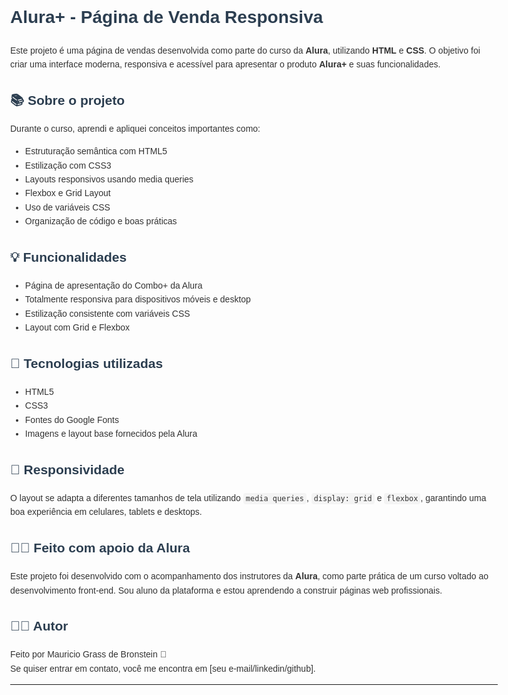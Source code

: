 <!DOCTYPE html>
<html lang="pt-BR">
<head>
  <meta charset="UTF-8">
  <meta name="viewport" content="width=device-width, initial-scale=1">
  <title>Alura+ - Página de Venda Responsiva</title>
  <style>
    body {
      font-family: Arial, sans-serif;
      line-height: 1.6;
      margin: 40px;
      max-width: 800px;
      color: #333;
    }
    h1, h2 {
      color: #2c3e50;
    }
    ul {
      margin-bottom: 20px;
    }
    code {
      background: #f4f4f4;
      padding: 2px 4px;
      border-radius: 4px;
    }
  </style>
</head>
<body>

  <h1>Alura+ - Página de Venda Responsiva</h1>

  <p>Este projeto é uma página de vendas desenvolvida como parte do curso da <strong>Alura</strong>, utilizando <strong>HTML</strong> e <strong>CSS</strong>. O objetivo foi criar uma interface moderna, responsiva e acessível para apresentar o produto <strong>Alura+</strong> e suas funcionalidades.</p>

  <h2>📚 Sobre o projeto</h2>
  <p>Durante o curso, aprendi e apliquei conceitos importantes como:</p>
  <ul>
    <li>Estruturação semântica com HTML5</li>
    <li>Estilização com CSS3</li>
    <li>Layouts responsivos usando media queries</li>
    <li>Flexbox e Grid Layout</li>
    <li>Uso de variáveis CSS</li>
    <li>Organização de código e boas práticas</li>
  </ul>

  <h2>💡 Funcionalidades</h2>
  <ul>
    <li>Página de apresentação do Combo+ da Alura</li>
    <li>Totalmente responsiva para dispositivos móveis e desktop</li>
    <li>Estilização consistente com variáveis CSS</li>
    <li>Layout com Grid e Flexbox</li>
  </ul>

  <h2>🧪 Tecnologias utilizadas</h2>
  <ul>
    <li>HTML5</li>
    <li>CSS3</li>
    <li>Fontes do Google Fonts</li>
    <li>Imagens e layout base fornecidos pela Alura</li>
  </ul>

  <h2>📱 Responsividade</h2>
  <p>O layout se adapta a diferentes tamanhos de tela utilizando <code>media queries</code>, <code>display: grid</code> e <code>flexbox</code>, garantindo uma boa experiência em celulares, tablets e desktops.</p>

  <h2>👨‍🏫 Feito com apoio da Alura</h2>
  <p>Este projeto foi desenvolvido com o acompanhamento dos instrutores da <strong>Alura</strong>, como parte prática de um curso voltado ao desenvolvimento front-end. Sou aluno da plataforma e estou aprendendo a construir páginas web profissionais.</p>

  <h2>🧑‍💻 Autor</h2>
  <p>Feito por Mauricio Grass de Bronstein 👋<br>
  Se quiser entrar em contato, você me encontra em [seu e-mail/linkedin/github].</p>

  <hr>

</body>
</html>

